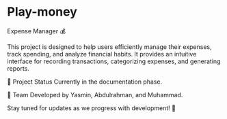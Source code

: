# Play-money

Expense Manager 💰

This project is designed to help users efficiently manage their expenses, track spending, and analyze financial habits. It provides an intuitive interface for recording transactions, categorizing expenses, and generating reports.

📌 Project Status
Currently in the documentation phase.

👥 Team
Developed by Yasmin, Abdulrahman, and Muhammad.

Stay tuned for updates as we progress with development! 🚀
